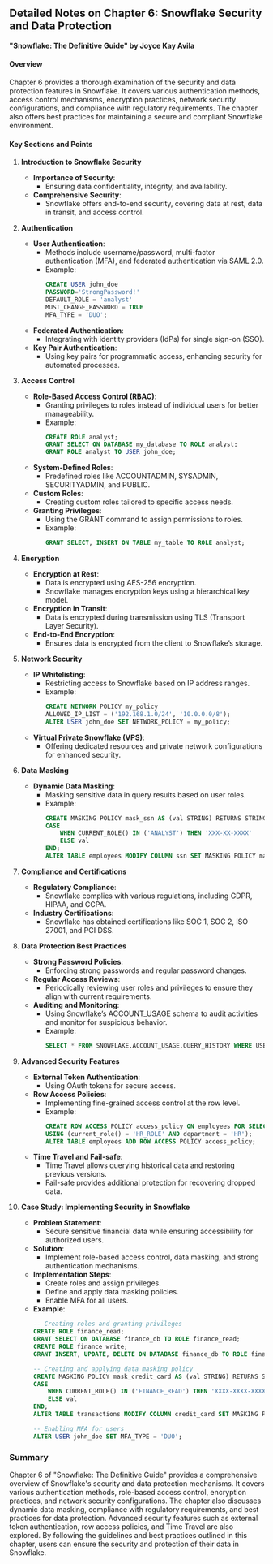 ## Detailed Notes on Chapter 6: Snowflake Security and Data Protection
**"Snowflake: The Definitive Guide" by Joyce Kay Avila**

#### **Overview**
Chapter 6 provides a thorough examination of the security and data protection features in Snowflake. It covers various authentication methods, access control mechanisms, encryption practices, network security configurations, and compliance with regulatory requirements. The chapter also offers best practices for maintaining a secure and compliant Snowflake environment.

#### **Key Sections and Points**

1. **Introduction to Snowflake Security**
   - **Importance of Security**:
     - Ensuring data confidentiality, integrity, and availability.
   - **Comprehensive Security**:
     - Snowflake offers end-to-end security, covering data at rest, data in transit, and access control.

2. **Authentication**
   - **User Authentication**:
     - Methods include username/password, multi-factor authentication (MFA), and federated authentication via SAML 2.0.
     - Example:
       ```sql
       CREATE USER john_doe
       PASSWORD='StrongPassword!'
       DEFAULT_ROLE = 'analyst'
       MUST_CHANGE_PASSWORD = TRUE
       MFA_TYPE = 'DUO';
       ```
   - **Federated Authentication**:
     - Integrating with identity providers (IdPs) for single sign-on (SSO).
   - **Key Pair Authentication**:
     - Using key pairs for programmatic access, enhancing security for automated processes.

3. **Access Control**
   - **Role-Based Access Control (RBAC)**:
     - Granting privileges to roles instead of individual users for better manageability.
     - Example:
       ```sql
       CREATE ROLE analyst;
       GRANT SELECT ON DATABASE my_database TO ROLE analyst;
       GRANT ROLE analyst TO USER john_doe;
       ```
   - **System-Defined Roles**:
     - Predefined roles like ACCOUNTADMIN, SYSADMIN, SECURITYADMIN, and PUBLIC.
   - **Custom Roles**:
     - Creating custom roles tailored to specific access needs.
   - **Granting Privileges**:
     - Using the GRANT command to assign permissions to roles.
     - Example:
       ```sql
       GRANT SELECT, INSERT ON TABLE my_table TO ROLE analyst;
       ```

4. **Encryption**
   - **Encryption at Rest**:
     - Data is encrypted using AES-256 encryption.
     - Snowflake manages encryption keys using a hierarchical key model.
   - **Encryption in Transit**:
     - Data is encrypted during transmission using TLS (Transport Layer Security).
   - **End-to-End Encryption**:
     - Ensures data is encrypted from the client to Snowflake’s storage.

5. **Network Security**
   - **IP Whitelisting**:
     - Restricting access to Snowflake based on IP address ranges.
     - Example:
       ```sql
       CREATE NETWORK POLICY my_policy
       ALLOWED_IP_LIST = ('192.168.1.0/24', '10.0.0.0/8');
       ALTER USER john_doe SET NETWORK_POLICY = my_policy;
       ```
   - **Virtual Private Snowflake (VPS)**:
     - Offering dedicated resources and private network configurations for enhanced security.

6. **Data Masking**
   - **Dynamic Data Masking**:
     - Masking sensitive data in query results based on user roles.
     - Example:
       ```sql
       CREATE MASKING POLICY mask_ssn AS (val STRING) RETURNS STRING ->
       CASE
           WHEN CURRENT_ROLE() IN ('ANALYST') THEN 'XXX-XX-XXXX'
           ELSE val
       END;
       ALTER TABLE employees MODIFY COLUMN ssn SET MASKING POLICY mask_ssn;
       ```

7. **Compliance and Certifications**
   - **Regulatory Compliance**:
     - Snowflake complies with various regulations, including GDPR, HIPAA, and CCPA.
   - **Industry Certifications**:
     - Snowflake has obtained certifications like SOC 1, SOC 2, ISO 27001, and PCI DSS.

8. **Data Protection Best Practices**
   - **Strong Password Policies**:
     - Enforcing strong passwords and regular password changes.
   - **Regular Access Reviews**:
     - Periodically reviewing user roles and privileges to ensure they align with current requirements.
   - **Auditing and Monitoring**:
     - Using Snowflake’s ACCOUNT_USAGE schema to audit activities and monitor for suspicious behavior.
     - Example:
       ```sql
       SELECT * FROM SNOWFLAKE.ACCOUNT_USAGE.QUERY_HISTORY WHERE USER_NAME = 'JOHN_DOE';
       ```

9. **Advanced Security Features**
   - **External Token Authentication**:
     - Using OAuth tokens for secure access.
   - **Row Access Policies**:
     - Implementing fine-grained access control at the row level.
     - Example:
       ```sql
       CREATE ROW ACCESS POLICY access_policy ON employees FOR SELECT
       USING (current_role() = 'HR_ROLE' AND department = 'HR');
       ALTER TABLE employees ADD ROW ACCESS POLICY access_policy;
       ```
   - **Time Travel and Fail-safe**:
     - Time Travel allows querying historical data and restoring previous versions.
     - Fail-safe provides additional protection for recovering dropped data.

10. **Case Study: Implementing Security in Snowflake**
    - **Problem Statement**:
      - Secure sensitive financial data while ensuring accessibility for authorized users.
    - **Solution**:
      - Implement role-based access control, data masking, and strong authentication mechanisms.
    - **Implementation Steps**:
      - Create roles and assign privileges.
      - Define and apply data masking policies.
      - Enable MFA for all users.
    - **Example**:
      ```sql
      -- Creating roles and granting privileges
      CREATE ROLE finance_read;
      GRANT SELECT ON DATABASE finance_db TO ROLE finance_read;
      CREATE ROLE finance_write;
      GRANT INSERT, UPDATE, DELETE ON DATABASE finance_db TO ROLE finance_write;

      -- Creating and applying data masking policy
      CREATE MASKING POLICY mask_credit_card AS (val STRING) RETURNS STRING ->
      CASE
          WHEN CURRENT_ROLE() IN ('FINANCE_READ') THEN 'XXXX-XXXX-XXXX-XXXX'
          ELSE val
      END;
      ALTER TABLE transactions MODIFY COLUMN credit_card SET MASKING POLICY mask_credit_card;

      -- Enabling MFA for users
      ALTER USER john_doe SET MFA_TYPE = 'DUO';
      ```

### **Summary**
Chapter 6 of "Snowflake: The Definitive Guide" provides a comprehensive overview of Snowflake's security and data protection mechanisms. It covers various authentication methods, role-based access control, encryption practices, and network security configurations. The chapter also discusses dynamic data masking, compliance with regulatory requirements, and best practices for data protection. Advanced security features such as external token authentication, row access policies, and Time Travel are also explored. By following the guidelines and best practices outlined in this chapter, users can ensure the security and protection of their data in Snowflake.